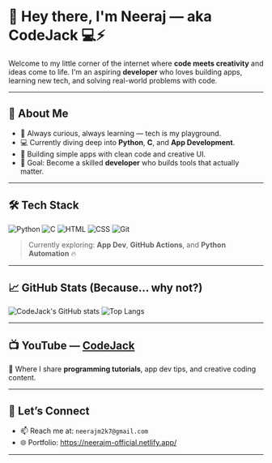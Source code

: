 # 👋 Hey there, I'm Neeraj — aka **CodeJack** 💻⚡

Welcome to my little corner of the internet where **code meets creativity** and ideas come to life. I'm an aspiring **developer** who loves building apps, learning new tech, and solving real-world problems with code.

---

## 🚀 About Me
- 🧠 Always curious, always learning — tech is my playground.
- 💻 Currently diving deep into **Python**, **C**, and **App Development**.
- 📱 Building simple apps with clean code and creative UI.
- 🎯 Goal: Become a skilled **developer** who builds tools that actually matter.

---

## 🛠️ Tech Stack
![Python](https://img.shields.io/badge/Python-3776AB?style=for-the-badge&logo=python&logoColor=white)
![C](https://img.shields.io/badge/C-00599C?style=for-the-badge&logo=c&logoColor=white)
![HTML](https://img.shields.io/badge/HTML5-E34F26?style=for-the-badge&logo=html5&logoColor=white)
![CSS](https://img.shields.io/badge/CSS3-1572B6?style=for-the-badge&logo=css3&logoColor=white)
![Git](https://img.shields.io/badge/Git-F05032?style=for-the-badge&logo=git&logoColor=white)

> Currently exploring: **App Dev**, **GitHub Actions**, and **Python Automation** 🔥

---

## 📈 GitHub Stats (Because... why not?)
![CodeJack's GitHub stats](https://github-readme-stats.vercel.app/api?username=NERUZ-XOD&show_icons=true&theme=radical)
![Top Langs](https://github-readme-stats.vercel.app/api/top-langs/?username=NERUZ-XOD&layout=compact&theme=radical)

---

## 📺 YouTube — [CodeJack](https://youtube.com/@CodeJack)
🔴 Where I share **programming tutorials**, app dev tips, and creative coding content.

---

## 🤝 Let’s Connect
- 📫 Reach me at: `neerajm2k7@gmail.com`
- 🌐 Portfolio: https://neerajm-official.netlify.app/

---
